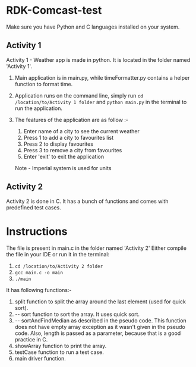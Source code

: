 # RDK-Comcast-test

Make sure you have Python and C languages installed on your system.

## Activity 1

Activity 1 - Weather app is made in python. It is located in the folder named 'Activity 1'.

1. Main application is in main.py, while timeFormatter.py contains a helper function to format time.
2. Application runs on the command line, simply run ```cd /location/to/Activity 1 folder``` and ```python main.py``` in the terminal to run the application.
3. The features of the application are as follow :-
     
    1. Enter name of a city to see the current weather
    2. Press 1 to add a city to favourites list
    3. Press 2 to display favourites
    4. Press 3 to remove a city from favourites
    5. Enter 'exit' to exit the application
              
    Note - Imperial system is used for units

## Activity 2

Activity 2 is done in C. It has a bunch of functions and comes with predefined test cases.

# Instructions
The file is present in main.c in the folder named 'Activity 2'
Either compile the file in your IDE or run it in the terminal:
1. ```cd /location/to/Activity 2 folder```
2. ```gcc main.c -o main```
3. ```./main```

It has following functions:-

1. split function to split the array around the last element (used for quick sort).
2. -- sort function to sort the array. It uses quick sort.
3. -- sortAndFindMedian as described in the pseudo code. This function does not have empty array exception as it wasn't given in the pseudo code. Also, length is passed as a parameter, because that is a good practice in C.
4. showArray function to print the array.
5. testCase function to run a test case.
6. main driver function.